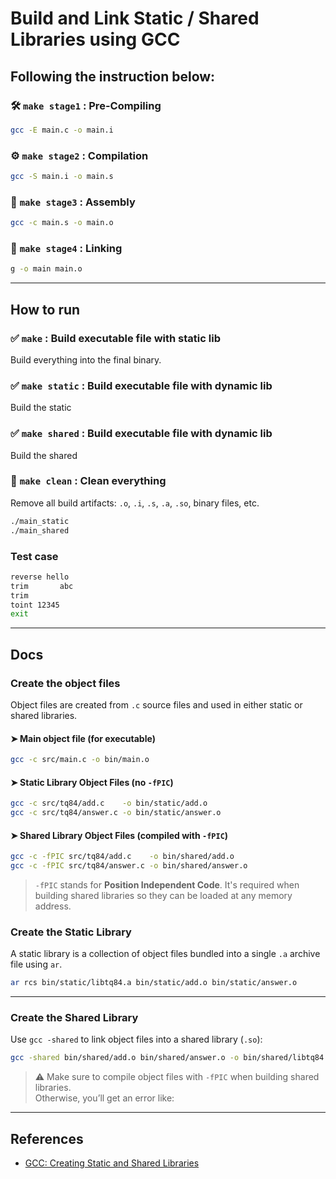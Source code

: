 
# Build and Link Static / Shared Libraries using GCC

## Following the instruction below:

### 🛠 `make stage1` : Pre-Compiling
```bash
gcc -E main.c -o main.i
```

### ⚙️ `make stage2` : Compilation
```bash
gcc -S main.i -o main.s
```

### 🧱 `make stage3` : Assembly
```bash
gcc -c main.s -o main.o
```

### 🔗 `make stage4` : Linking
```bash
g -o main main.o
```

---

## How to run
### ✅ `make` : Build executable file with static lib
Build everything into the final binary.

### ✅ `make static` : Build executable file with dynamic lib
Build the static 

### ✅ `make shared` : Build executable file with dynamic lib
Build the shared 

### 🧹 `make clean` : Clean everything
Remove all build artifacts: `.o`, `.i`, `.s`, `.a`, `.so`, binary files, etc.

```bash
./main_static
./main_shared
```

### Test case
```bash
reverse hello
trim       abc   
trim       
toint 12345
exit
```

---

## Docs
### Create the object files

Object files are created from `.c` source files and used in either static or shared libraries.

#### ➤ Main object file (for executable)
```bash
gcc -c src/main.c -o bin/main.o
```

#### ➤ Static Library Object Files (no `-fPIC`)
```bash
gcc -c src/tq84/add.c    -o bin/static/add.o
gcc -c src/tq84/answer.c -o bin/static/answer.o
```

#### ➤ Shared Library Object Files (compiled with `-fPIC`)
```bash
gcc -c -fPIC src/tq84/add.c    -o bin/shared/add.o
gcc -c -fPIC src/tq84/answer.c -o bin/shared/answer.o
```

> `-fPIC` stands for **Position Independent Code**. It's required when building shared libraries so they can be loaded at any memory address.

### Create the Static Library

A static library is a collection of object files bundled into a single `.a` archive file using `ar`.

```bash
ar rcs bin/static/libtq84.a bin/static/add.o bin/static/answer.o
```

---

### Create the Shared Library

Use `gcc -shared` to link object files into a shared library (`.so`):

```bash
gcc -shared bin/shared/add.o bin/shared/answer.o -o bin/shared/libtq84.so
```

> ⚠️ Make sure to compile object files with `-fPIC` when building shared libraries.  
> Otherwise, you’ll get an error like:

---

## References

- [GCC: Creating Static and Shared Libraries](https://renenyffenegger.ch/notes/development/languages/C-C-plus-plus/GCC/create-libraries/index)